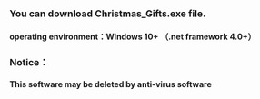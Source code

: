 # 



### You can download Christmas_Gifts.exe file.

#### operating environment：Windows 10+ （.net framework 4.0+）



### Notice：

#### This software may be deleted by anti-virus software